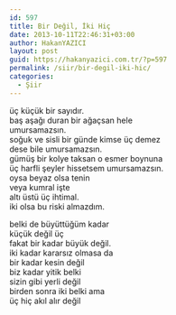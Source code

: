 ```yaml
---
id: 597
title: Bir Değil, İki Hiç
date: 2013-10-11T22:46:31+03:00
author: HakanYAZICI
layout: post
guid: https://hakanyazici.com.tr/?p=597
permalink: /siir/bir-degil-iki-hic/
categories:
  - Şiir
---
```

üç küçük bir sayıdır.  
baş aşağı duran bir ağaçsan hele  
umursamazsın.  
soğuk ve sisli bir günde kimse üç demez  
dese bile umursamazsın.  
gümüş bir kolye taksan o esmer boynuna  
üç harfli şeyler hissetsem umursamazsın.  
oysa beyaz olsa tenin  
veya kumral işte  
altı üstü üç ihtimal.  
iki olsa bu riski almazdım.

belki de büyüttüğüm kadar  
küçük değil üç  
fakat bir kadar büyük değil.  
iki kadar kararsız olmasa da  
bir kadar kesin değil  
biz kadar yitik belki  
sizin gibi yerli değil  
birden sonra iki belki ama  
üç hiç akıl alır değil